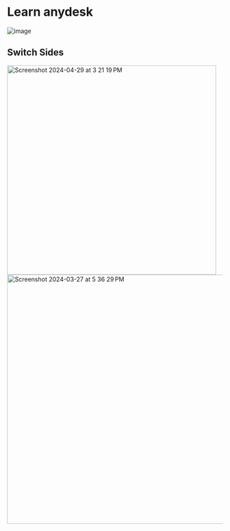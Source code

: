 # Learn anydesk

![image](https://github.com/sahilrajput03/sahilrajput03/assets/31458531/b9619dc9-c95e-4bfc-836f-94e3774a6a2e)

## Switch Sides

<img width="488" alt="Screenshot 2024-04-29 at 3 21 19 PM" src="https://github.com/sahilrajput03/sahilrajput03/assets/31458531/9cb8fe9f-61d5-4816-b0a9-094d9fd400ac">

<img width="581" alt="Screenshot 2024-03-27 at 5 36 29 PM" src="https://github.com/sahilrajput03/sahilrajput03/assets/31458531/78c78dd5-ed6e-4c95-a149-726a95c620a0">

